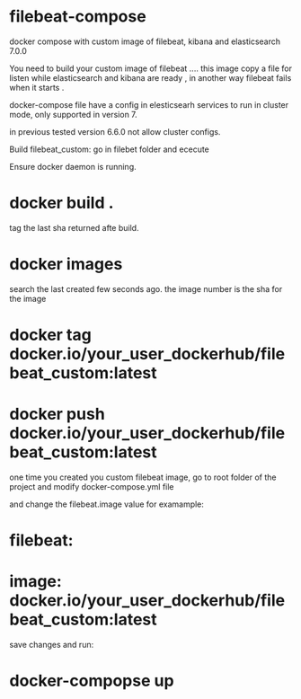 # filebeat-compose
docker compose with custom image of filebeat, kibana and elasticsearch 7.0.0



You need to build your custom image of filebeat .... this  image copy a file for  listen while 
elasticsearch and kibana are ready , in another way filebeat fails when it starts .


docker-compose file have a config in elesticsearh services to run in cluster mode, only supported in version 7.

in previous tested version 6.6.0 not allow cluster configs.

Build filebeat_custom: 
go in filebet folder and ececute

Ensure docker daemon is running.

# docker build .

tag the last sha returned afte build. 

# docker images  

search the last created few seconds ago. the image number is the sha for the image

# docker tag <sha-image> docker.io/your_user_dockerhub/filebeat_custom:latest

# docker push docker.io/your_user_dockerhub/filebeat_custom:latest

one time you created you custom filebeat image, go to root folder of the project and  modify docker-compose.yml file

and change the filebeat.image value for examample:

#  filebeat:
#    image: docker.io/your_user_dockerhub/filebeat_custom:latest


save changes and run:

# docker-compopse up


